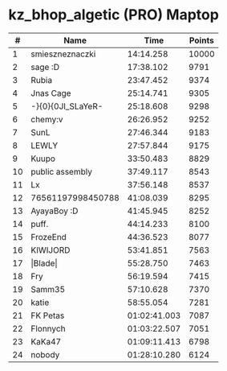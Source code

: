 # kz_bhop_algetic (PRO) Maptop

|  # | Name | Time | Points |
|-------------- | -------------- | -------------- | -------------- | 
| 1 | smieszneznaczki | 14:14.258 | 10000 | 
| 2 | sage :D | 17:38.102 | 9791 | 
| 3 | Rubia | 23:47.452 | 9374 | 
| 4 | Jnas Cage | 25:14.741 | 9305 | 
| 5 | -}{0}{0JI_SLaYeR- | 25:18.608 | 9298 | 
| 6 | chemy:v | 26:26.952 | 9252 | 
| 7 | SunL | 27:46.344 | 9183 | 
| 8 | LEWLY | 27:57.844 | 9175 | 
| 9 | Kuupo | 33:50.483 | 8829 | 
| 10 | public assembly | 37:49.117 | 8543 | 
| 11 | Lx | 37:56.148 | 8537 | 
| 12 | 76561197998450788 | 41:08.039 | 8295 | 
| 13 | AyayaBoy :D | 41:45.945 | 8252 | 
| 14 | puff. | 44:14.233 | 8100 | 
| 15 | FrozeEnd | 44:36.523 | 8077 | 
| 16 | KIWIJORD | 53:41.851 | 7563 | 
| 17 | \|Blade\| | 55:28.750 | 7463 | 
| 18 | Fry | 56:19.594 | 7415 | 
| 19 | Samm35 | 57:10.628 | 7370 | 
| 20 | katie | 58:55.054 | 7281 | 
| 21 | FK Petas | 01:02:41.003 | 7087 | 
| 22 | Flonnych | 01:03:22.507 | 7051 | 
| 23 | KaKa47 | 01:09:11.413 | 6798 | 
| 24 | nobody | 01:28:10.280 | 6124 | 


